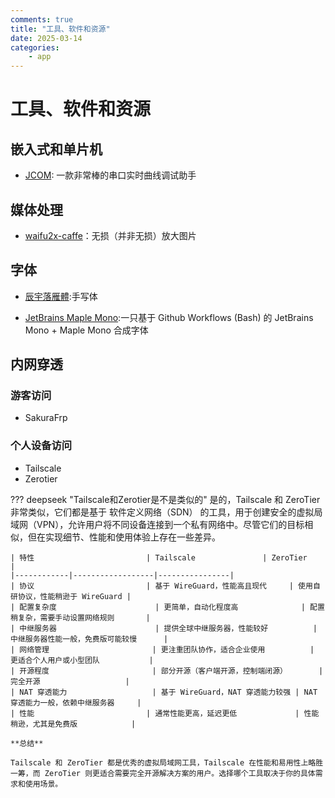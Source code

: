 ```yaml
---
comments: true
title: "工具、软件和资源"
date: 2025-03-14
categories: 
    - app
---
```


# 工具、软件和资源

## 嵌入式和单片机

- [JCOM](http://jooiee.com/cms/ruanjian/115.html): 一款非常棒的串口实时曲线调试助手

## 媒体处理

- [waifu2x-caffe](<https://github.com/lltcggie/waifu2x-caffe>)：无损（并非无损）放大图片

## 字体

- [辰宇落雁體](https://github.com/Chenyu-otf/chenyuluoyan_thin.git):手写体

- [JetBrains Maple Mono](https://github.com/SpaceTimee/Fusion-JetBrainsMapleMono.git):一只基于 Github Workflows (Bash) 的 JetBrains Mono + Maple Mono 合成字体

## 内网穿透

### 游客访问

- SakuraFrp

### 个人设备访问

- Tailscale
- Zerotier

??? deepseek "Tailscale和Zerotier是不是类似的"
    是的，Tailscale 和 ZeroTier 非常类似，它们都是基于 软件定义网络（SDN） 的工具，用于创建安全的虚拟局域网（VPN），允许用户将不同设备连接到一个私有网络中。尽管它们的目标相似，但在实现细节、性能和使用体验上存在一些差异。  

    | 特性                         | Tailscale               | ZeroTier               |
    |------------|------------------|----------------|
    | 协议                         | 基于 WireGuard，性能高且现代     | 使用自研协议，性能稍逊于 WireGuard |
    | 配置复杂度                      | 更简单，自动化程度高              | 配置稍复杂，需要手动设置网络规则       |
    | 中继服务器                      | 提供全球中继服务器，性能较好          | 中继服务器性能一般，免费版可能较慢      |
    | 网络管理                       | 更注重团队协作，适合企业使用          | 更适合个人用户或小型团队           |
    | 开源程度                       | 部分开源（客户端开源，控制端闭源）       | 完全开源                   |
    | NAT 穿透能力                   | 基于 WireGuard，NAT 穿透能力较强 | NAT 穿透能力一般，依赖中继服务器     |
    | 性能                         | 通常性能更高，延迟更低             | 性能稍逊，尤其是免费版            |

    **总结**

    Tailscale 和 ZeroTier 都是优秀的虚拟局域网工具，Tailscale 在性能和易用性上略胜一筹，而 ZeroTier 则更适合需要完全开源解决方案的用户。选择哪个工具取决于你的具体需求和使用场景。
